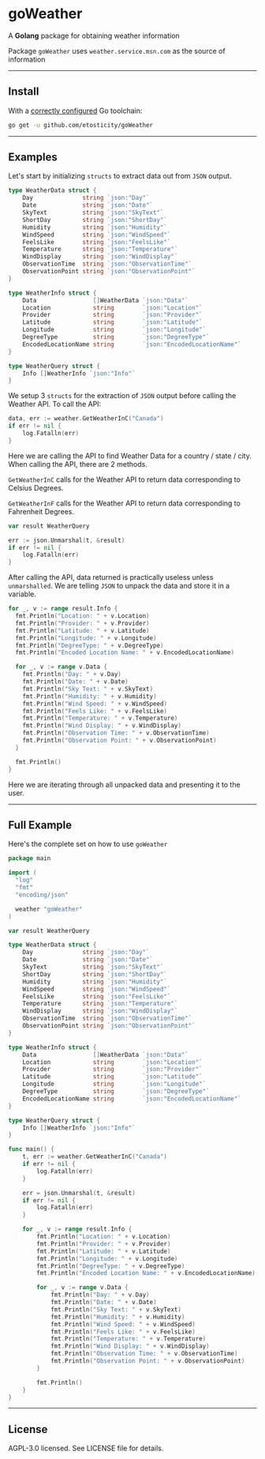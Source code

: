 # goWeather
A **Golang** package for obtaining weather information

Package `goWeather` uses `weather.service.msn.com` as the source of information

---

## Install

With a [correctly configured](https://golang.org/doc/install#testing) Go toolchain:

```sh
go get -u github.com/etosticity/goWeather
```

---

## Examples

Let's start by initializing `structs` to extract data out from `JSON` output.

```go
type WeatherData struct {
	Day              string `json:"Day"`
	Date             string `json:"Date"`
	SkyText          string `json:"SkyText"`
	ShortDay         string `json:"ShortDay"`
	Humidity         string `json:"Humidity"`
	WindSpeed        string `json:"WindSpeed"`
	FeelsLike        string `json:"FeelsLike"`
	Temperature      string `json:"Temperature"`
	WindDisplay      string `json:"WindDisplay"`
	ObservationTime  string `json:"ObservationTime"`
	ObservationPoint string `json:"ObservationPoint"`
}

type WeatherInfo struct {
	Data                []WeatherData `json:"Data"`
	Location            string        `json:"Location"`
	Provider            string        `json:"Provider"`
	Latitude            string        `json:"Latitude"`
	Longitude           string        `json:"Longitude"`
	DegreeType          string        `json:"DegreeType"`
	EncodedLocationName string        `json:"EncodedLocationName"`
}

type WeatherQuery struct {
	Info []WeatherInfo `json:"Info"`
}
```

We setup 3 `structs` for the extraction of `JSON` output before calling the Weather API. To call the API:

```go
data, err := weather.GetWeatherInC("Canada")
if err != nil {
	log.Fatalln(err)
}
```

Here we are calling the API to find Weather Data for a country / state / city. When calling the API, there are 2 methods.

`GetWeatherInC` calls for the Weather API to return data corresponding to Celsius Degrees.

`GetWeatherInF` calls for the Weather API to return data corresponding to Fahrenheit Degrees.

```go
var result WeatherQuery

err := json.Unmarshal(t, &result)
if err != nil {
	log.Fatalln(err)
}
```

After calling the API, data returned is practically useless unless `unmarshalled`. We are telling `JSON` to unpack the data and store it in a variable.

```go
for _, v := range result.Info {
  fmt.Println("Location: " + v.Location)
  fmt.Println("Provider: " + v.Provider)
  fmt.Println("Latitude: " + v.Latitude)
  fmt.Println("Longitude: " + v.Longitude)
  fmt.Println("DegreeType: " + v.DegreeType)
  fmt.Println("Encoded Location Name: " + v.EncodedLocationName)

  for _, v := range v.Data {
    fmt.Println("Day: " + v.Day)
    fmt.Println("Date: " + v.Date)
    fmt.Println("Sky Text: " + v.SkyText)
    fmt.Println("Humidity: " + v.Humidity)
    fmt.Println("Wind Speed: " + v.WindSpeed)
    fmt.Println("Feels Like: " + v.FeelsLike)
    fmt.Println("Temperature: " + v.Temperature)
    fmt.Println("Wind Display: " + v.WindDisplay)
    fmt.Println("Observation Time: " + v.ObservationTime)
    fmt.Println("Observation Point: " + v.ObservationPoint)
  }

  fmt.Println()
}
```

Here we are iterating through all unpacked data and presenting it to the user.

---

## Full Example

Here's the complete set on how to use `goWeather`

```go
package main

import (
  "log"
  "fmt"
  "encoding/json"

  weather "goWeather"
)

var result WeatherQuery

type WeatherData struct {
	Day              string `json:"Day"`
	Date             string `json:"Date"`
	SkyText          string `json:"SkyText"`
	ShortDay         string `json:"ShortDay"`
	Humidity         string `json:"Humidity"`
	WindSpeed        string `json:"WindSpeed"`
	FeelsLike        string `json:"FeelsLike"`
	Temperature      string `json:"Temperature"`
	WindDisplay      string `json:"WindDisplay"`
	ObservationTime  string `json:"ObservationTime"`
	ObservationPoint string `json:"ObservationPoint"`
}

type WeatherInfo struct {
	Data                []WeatherData `json:"Data"`
	Location            string        `json:"Location"`
	Provider            string        `json:"Provider"`
	Latitude            string        `json:"Latitude"`
	Longitude           string        `json:"Longitude"`
	DegreeType          string        `json:"DegreeType"`
	EncodedLocationName string        `json:"EncodedLocationName"`
}

type WeatherQuery struct {
	Info []WeatherInfo `json:"Info"`
}

func main() {
	t, err := weather.GetWeatherInC("Canada")
	if err != nil {
		log.Fatalln(err)
	}

	err = json.Unmarshal(t, &result)
	if err != nil {
		log.Fatalln(err)
	}

	for _, v := range result.Info {
		fmt.Println("Location: " + v.Location)
		fmt.Println("Provider: " + v.Provider)
		fmt.Println("Latitude: " + v.Latitude)
		fmt.Println("Longitude: " + v.Longitude)
		fmt.Println("DegreeType: " + v.DegreeType)
		fmt.Println("Encoded Location Name: " + v.EncodedLocationName)

		for _, v := range v.Data {
			fmt.Println("Day: " + v.Day)
			fmt.Println("Date: " + v.Date)
			fmt.Println("Sky Text: " + v.SkyText)
			fmt.Println("Humidity: " + v.Humidity)
			fmt.Println("Wind Speed: " + v.WindSpeed)
			fmt.Println("Feels Like: " + v.FeelsLike)
			fmt.Println("Temperature: " + v.Temperature)
			fmt.Println("Wind Display: " + v.WindDisplay)
			fmt.Println("Observation Time: " + v.ObservationTime)
			fmt.Println("Observation Point: " + v.ObservationPoint)
		}

		fmt.Println()
	}
}
```

---

## License

AGPL-3.0 licensed. See LICENSE file for details.